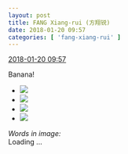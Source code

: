 ```yaml
---
layout: post
title: FANG Xiang-rui (方翔锐)
date: 2018-01-20 09:57
categories: [ 'fang-xiang-rui' ]
---
```


<div class="weibo-info">
  <a href="https://weibo.com/6117583008/FFcKJyUPs">2018-01-20 09:57</a>
</div>

Banana!

<!-- more -->

<ul class="weibo-pic-list-2">
  <li class="weibo-pic">
    <a href="https://wx1.sinaimg.cn/mw690/006G0KNGgy1fnmu9exfsbj31sg2dshdu.jpg"><img src="https://wx1.sinaimg.cn/thumb150/006G0KNGgy1fnmu9exfsbj31sg2dshdu.jpg"/></a>
  </li>
  <li class="weibo-pic">
    <a href="https://g.us.sinaimg.cn/000s91Golx07hw9NAm0M0104020009ZB0k01.mp4?Expires=1517139853&amp;ssig=Cqqn%2B%2F%2FZGP&amp;KID=unistore,video"><img src="https://wx1.sinaimg.cn/thumb150/006G0KNGgy1fnmu9hai0xg30dc0dcqv6.gif"/></a>
  </li>
  <li class="weibo-pic">
    <a href="https://g.us.sinaimg.cn/0034yPsulx07hw9NzV4c010402000k4Y0k01.mp4?Expires=1517139853&amp;ssig=wkQd%2BOTlQT&amp;KID=unistore,video"><img src="https://wx2.sinaimg.cn/thumb150/006G0KNGgy1fnmu9j37fvg30dc0dc7wi.gif"/></a>
  </li>
  <li class="weibo-pic">
    <a href="https://wx3.sinaimg.cn/mw690/006G0KNGgy1fnmu9cr10qj30in0jgdg4.jpg"><img src="https://wx3.sinaimg.cn/thumb150/006G0KNGgy1fnmu9cr10qj30in0jgdg4.jpg"/></a>
  </li>
</ul>

*Words in image:*  
Loading …
